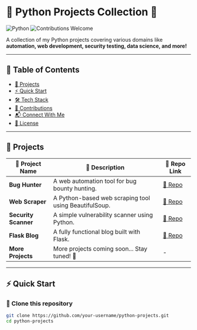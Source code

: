 # 🐍 Python Projects Collection 🚀

![Python](https://img.shields.io/badge/Python-3.x-blue?style=for-the-badge&logo=python) 
![Contributions Welcome](https://img.shields.io/badge/Contributions-Welcome-brightgreen?style=for-the-badge) 


A collection of my Python projects covering various domains like **automation, web development, security testing, data science, and more!**  

---

## 📂 Table of Contents
- [📌 Projects](#-projects)
- [⚡ Quick Start](#-quick-start)
- [🛠 Tech Stack](#-tech-stack)
- [🤝 Contributions](#-contributions)
- [📬 Connect With Me](#-connect-with-me)
- [📜 License](#-license)

---

## 📌 Projects  

| 🚀 Project Name | 📝 Description | 🔗 Repo Link |
|---------------|--------------|------------|
| **Bug Hunter** | A web automation tool for bug bounty hunting. | [🔗 Repo](#) |
| **Web Scraper** | A Python-based web scraping tool using BeautifulSoup. | [🔗 Repo](#) |
| **Security Scanner** | A simple vulnerability scanner using Python. | [🔗 Repo](#) |
| **Flask Blog** | A fully functional blog built with Flask. | [🔗 Repo](#) |
| **More Projects** | More projects coming soon... Stay tuned! 🚀 | - |

---

## ⚡ Quick Start  

### 🔹 Clone this repository
```bash
git clone https://github.com/your-username/python-projects.git
cd python-projects
